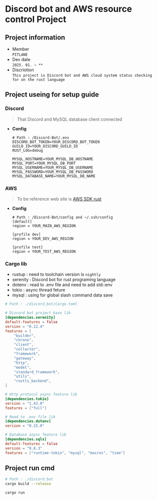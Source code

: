 # Discord bot and AWS resource control Project

## Project information
* Member  
  `PITLANE`
* Dev date  
  `2025. 01. ~ **`
* Discriotion  
  `This project is Discord bot and AWS cloud system status checking for on the rust language`

## Project useing for setup guide
### Discord
> That Discord and MySQL database client connected 
* **Config**
  ```env
  # Path : /Discord-Bot/.env
  DISCORD_BOT_TOKEN=YOUR_DISCORD_BOT_TOKEN
  GUILD_ID=YOUR_DISCORD_GUILD_ID
  RUST_LOG=debug

  MYSQL_HOSTNAME=YOUR_MYSQL_DB_HOSTNAME
  MYSQL_PORT=YOUR_MYSQL_DB_PORT
  MYSQL_USERNAME=YOUR_MYSQL_DB_USERNAME
  MYSQL_PASSWORD=YOUR_MYSQL_DB_PASSWORD
  MYSQL_DATABASE_NAME=YOUR_MYSQL_DB_NAME
  ```

### AWS
> To be reference web site is [AWS SDK rust](https://docs.aws.amazon.com/sdk-for-rust/latest/dg/credentials.html)
* **Config**
  ```config
  # Path : /Discord-Bot/config and ~/.ssh/config
  [default]
  region = YOUR_MAIN_AWS_REGION

  [profile dev]
  region = YOUR_DEV_AWS_REGION

  [profile test]
  region = YOUR_TEST_AWS_REGION
  ```

### Cargo lib
* rustup : need to toolchain version is `nightly`
* serenity : Discord bot for rust programing language
* dotenv : read to .env file and need to add std::env
* tokio : async thread feture
* mysql : using for global slash command data save

```toml
# Path : ./discord_bot/Cargo.toml

# Discord bot project base lib
[dependencies.serenity]
default-features = false
version = "0.12.4"
features = [
    "builder",
    "chrono",
    "client",
    "collector",
    "framework",
    "gateway",
    "http",
    "model",
    "standard_framework",
    "utils",
    "rustls_backend",
]

# Http protocol async feature lib
[dependencies.tokio]
version = "1.43.0"
features = ["full"]

# Read to .env file lib
[dependencies.dotenv]
version = "0.15.0"

# Database async feature lib
[dependencies.sqlx]
default-features = false
version = "0.8.3"
features = ["runtime-tokio", "mysql", "macros", "time"]
```

## Project run cmd
```bash
# Path : ./discord_bot
cargo build --release
```

```bash
cargo run
```